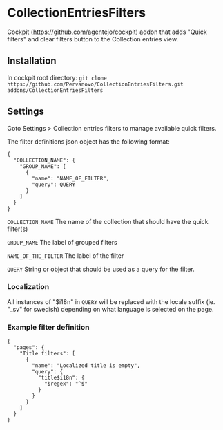 # CollectionEntriesFilters
Cockpit (https://github.com/agentejo/cockpit) addon that adds "Quick filters" and clear filters button to the Collection entries view.

## Installation
In cockpit root directory: `git clone https://github.com/Pervanovo/CollectionEntriesFilters.git addons/CollectionEntriesFilters`

## Settings
Goto Settings > Collection entries filters to manage available quick filters.

The filter definitions json object has the following format:

```
{
  "COLLECTION_NAME": {
    "GROUP_NAME": [
      {
        "name": "NAME_OF_FILTER",
        "query": QUERY
      }
    ]
  }
}
```
`COLLECTION_NAME` The name of the collection that should have the quick filter(s)

`GROUP_NAME` The label of grouped filters

`NAME_OF_THE_FILTER` The label of the filter

`QUERY` String or object that should be used as a query for the filter.

### Localization
All instances of "$i18n" in `QUERY` will be replaced with the locale suffix (ie. "\_sv" for swedish) depending on what language is selected on the page.

### Example filter definition
```
{
  "pages": {
    "Title filters": [
      {
        "name": "Localized title is empty",
        "query": {
          "title$i18n": {
            "$regex": "^$"
          }
        }
      }
    ]
  }
}
```
